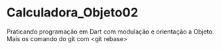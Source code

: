 # Calculadora_Objeto02
Praticando programação em Dart com modulação e orientação a Objeto. Mais os comando do git com &lt;git rebase>
